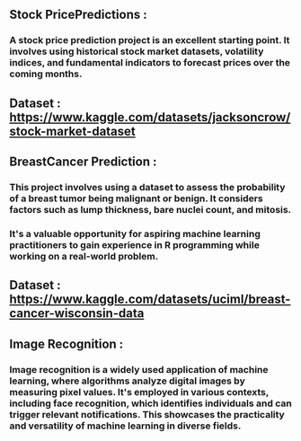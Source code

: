 ## Stock PricePredictions : 
### A stock price prediction project is an excellent starting point. It involves using historical stock market datasets, volatility indices, and fundamental indicators to forecast prices over the coming months.

## Dataset : https://www.kaggle.com/datasets/jacksoncrow/stock-market-dataset

## BreastCancer Prediction : 
### This project involves using a dataset to assess the probability of a breast tumor being malignant or benign. It considers factors such as lump thickness, bare nuclei count, and mitosis. 
### It's a valuable opportunity for aspiring machine learning practitioners to gain experience in R programming while working on a real-world problem.

## Dataset : https://www.kaggle.com/datasets/uciml/breast-cancer-wisconsin-data

## Image Recognition : 
### Image recognition is a widely used application of machine learning, where algorithms analyze digital images by measuring pixel values. It's employed in various contexts, including face recognition, which identifies individuals and can trigger relevant notifications. This showcases the practicality and versatility of machine learning in diverse fields.
